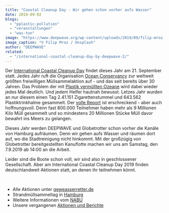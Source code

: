 ```yaml
---
title: "Coastal Cleanup Day - Wir gehen schon vorher aufs Wasser"
date: 2019-09-02
blogs: 
  - "pplastic-pollution"
  - "veranstaltungen"
  - "was-tun"
image: "https://www.deepwave.org/wp-content/uploads/2019/09/filip-mroz-zK049OFP4uI-unsplash-scaled.jpg"
image_caption: "© Filip Mroz / Unsplash"
author: "DEEPWAVE"
related: 
  - "/international-coastal-cleanup-day-by-deepwave-2/"
---
```


Der [International Coastal Cleanup Day](https://oceanconservancy.org/trash-free-seas/international-coastal-cleanup/) findet dieses Jahr am 21. September statt. Jedes Jahr ruft die Organisation [Ocean Conservancy](https://oceanconservancy.org) zur weltweit größten freiwilligen Müllsammelaktion auf - und das seit bereits über 30 Jahren. Das Problem der mit [Plastik vermüllten Ozeane](https://www.deepwave.org/bluestraw-kampagne/plastic-pollution-blog/) wird dabei wieder jedes Mal deutlich. Und jedem Helfer hautnah bewusst. Letzes Jahr wurden an nur diesem einen Tag 2.41.151 Zigarettenstummel und 643.562 Plastiktrinkhalme gesammelt. Der [volle Report](https://oceanconservancy.org/wp-content/uploads/2018/07/Building-A-Clean-Swell.pdf) ist erschreckend - aber auch hoffnungsvoll. Denn fast 800.000 Teilnehmer haben mehr als 9 Millionen Kilo Müll gesammelt und so mindestens 20 Millionen Stücke Müll davor bewahrt ins Meers zu gelangen.

Dieses Jahr werden DEEPWAVE und Globetrotter schon vorher die Kanäle von Hamburg aufräumen. Denn wir gehen aufs Wasser und räumen dort auf, wo die Stadtreinigung nicht hinkommt. Mit der großzügig von Globetrotter bereitgestellten Kanuflotte machen wir uns am Samstag, den 7.9.2019 ab 14:00 an die Arbeit.

Leider sind die Boote schon voll, wir sind also in geschlossener Gesellschaft. Aber am International Coastal Cleanup Day 2019 finden deutschlandweit Aktionen statt, an denen ihr teilnehmen könnt.

 

- Alle Aktionen unter [geweasserretter.de](https://www.gewaesserretter.de/#/?filter=aktion)
- Strandmüllsammeltag in [Hamburg](https://www.gewaesserretter.de/aktiv-werden/detailseite/#/detail/announce/407?filter=found,aktion,cleanups&filter=found,aktion,cleanups&filter=found,aktion,cleanups&filter=found,aktion,cleanups&page=0)
- Weitere Informationen vom [NABU](https://www.nabu.de/natur-und-landschaft/aktionen-und-projekte/meere-ohne-plastik/cleanup/index.html)
- Unsere vergangenen [Aktionen und Berichte](https://www.deepwave.org/international-coastal-cleanup-day-by-deepwave-2/)

